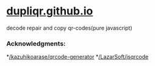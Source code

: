 # [dupliqr.github.io](https://dupliqr.github.io)
decode repair and copy qr-codes(pure javascript)

### Acknowledgments:
*[/kazuhikoarase/qrcode-generator](https://github.com/kazuhikoarase/qrcode-generator)
*[/LazarSoft/jsqrcode](https://github.com/LazarSoft/jsqrcode)